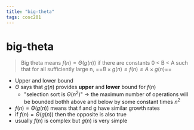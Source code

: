 ```yaml
---
title: "big-theta"
tags: cosc201
---
```


# big-theta

>Big theta means $f(n) = \Theta(g(n))$ if there are constants 0 < B < A such that for all sufficiently large n, ==$B × g(n) ≤ f(n) ≤ A × g(n)$==

- Upper and lower bound
- $Θ$ says that $g(n)$ provides **upper** and **lower** bound for $f(n)$
	- "selection sort is $\Theta(n^2)$" -> the maximum number of operations will be bounded bothh above and below by some constant times $n^2$
- $f(n) = \Theta(g(n))$ means that f and g have similar growth rates
- if $f(n) = \Theta(g(n))$ then the opposite is also true
- usually $f(n)$ is complex but $g(n)$ is very simple

